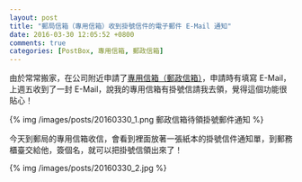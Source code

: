```yaml
---
layout: post
title: "郵局信箱（專用信箱）收到掛號信件的電子郵件 E-Mail 通知"
date: 2016-03-30 12:05:52 +0800
comments: true
categories: [PostBox, 專用信箱, 郵政信箱]
---
```


由於常常搬家，在公司附近申請了[專用信箱（郵政信箱）](https://www.post.gov.tw/post/internet/Customer_service/index.jsp?ID=16020313)，申請時有填寫 E-Mail，上週五收到了一封 E-Mail，說我的專用信箱有掛號信請我去領，覺得這個功能很貼心！

<!-- more -->

{% img /images/posts/20160330_1.png 郵政信箱待領掛號郵件通知 %}

今天到郵局的專用信箱收信，會看到裡面放著一張紙本的掛號信件通知單，到郵務櫃臺交給他，簽個名，就可以把掛號信領出來了！

{% img /images/posts/20160330_2.jpg %}
